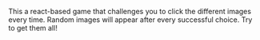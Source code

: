 This a react-based game that challenges you to click the different images every time. Random images will appear after every successful choice. Try to get them all!